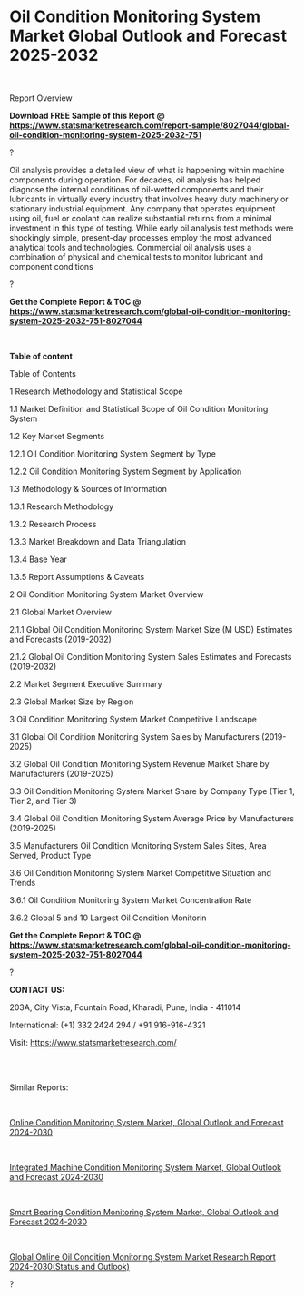 <h1>Oil Condition Monitoring System Market Global Outlook and Forecast 2025-2032</h1><br/><p>Report Overview</p>
 
 
 
 <div><b>Download FREE Sample of this Report @ <a href="https://www.statsmarketresearch.com/download-free-sample/8027044/global-oil-condition-monitoring-system-2025-2032-751">https://www.statsmarketresearch.com/report-sample/8027044/global-oil-condition-monitoring-system-2025-2032-751</a></b></div>
 
 
 
 <p>? </p>
 
 
 
 <p>Oil analysis provides a detailed view of what is happening within machine components during operation. For decades, oil analysis has helped diagnose the internal conditions of oil-wetted components and their lubricants in virtually every industry that involves heavy duty machinery or stationary industrial equipment. Any company that operates equipment using oil, fuel or coolant can realize substantial returns from a minimal investment in this type of testing. While early oil analysis test methods were shockingly simple, present-day processes employ the most advanced analytical tools and technologies. Commercial oil analysis uses a combination of physical and chemical tests to monitor lubricant and component conditions</p>
 
 
 
 <p>? </p>
 
 
 
 <div><b>Get the Complete Report & TOC @ <a href="https://www.statsmarketresearch.com/global-oil-condition-monitoring-system-2025-2032-751-8027044">https://www.statsmarketresearch.com/global-oil-condition-monitoring-system-2025-2032-751-8027044</a></b></div>
 
 
 
 <p><br />
 
 <b>Table of content</b></p>
 
 
 
 <p>Table of Contents<br />
 
 1 Research Methodology and Statistical Scope<br />
 
 1.1 Market Definition and Statistical Scope of Oil Condition Monitoring System<br />
 
 1.2 Key Market Segments<br />
 
 1.2.1 Oil Condition Monitoring System Segment by Type<br />
 
 1.2.2 Oil Condition Monitoring System Segment by Application<br />
 
 1.3 Methodology & Sources of Information<br />
 
 1.3.1 Research Methodology<br />
 
 1.3.2 Research Process<br />
 
 1.3.3 Market Breakdown and Data Triangulation<br />
 
 1.3.4 Base Year<br />
 
 1.3.5 Report Assumptions & Caveats<br />
 
 2 Oil Condition Monitoring System Market Overview<br />
 
 2.1 Global Market Overview<br />
 
 2.1.1 Global Oil Condition Monitoring System Market Size (M USD) Estimates and Forecasts (2019-2032)<br />
 
 2.1.2 Global Oil Condition Monitoring System Sales Estimates and Forecasts (2019-2032)<br />
 
 2.2 Market Segment Executive Summary<br />
 
 2.3 Global Market Size by Region<br />
 
 3 Oil Condition Monitoring System Market Competitive Landscape<br />
 
 3.1 Global Oil Condition Monitoring System Sales by Manufacturers (2019-2025)<br />
 
 3.2 Global Oil Condition Monitoring System Revenue Market Share by Manufacturers (2019-2025)<br />
 
 3.3 Oil Condition Monitoring System Market Share by Company Type (Tier 1, Tier 2, and Tier 3)<br />
 
 3.4 Global Oil Condition Monitoring System Average Price by Manufacturers (2019-2025)<br />
 
 3.5 Manufacturers Oil Condition Monitoring System Sales Sites, Area Served, Product Type<br />
 
 3.6 Oil Condition Monitoring System Market Competitive Situation and Trends<br />
 
 3.6.1 Oil Condition Monitoring System Market Concentration Rate<br />
 
 3.6.2 Global 5 and 10 Largest Oil Condition Monitorin</p>
 
 
 
 <div><b>Get the Complete Report & TOC @ <a href="https://www.statsmarketresearch.com/global-oil-condition-monitoring-system-2025-2032-751-8027044">https://www.statsmarketresearch.com/global-oil-condition-monitoring-system-2025-2032-751-8027044</a></b></div>
 
 
 
 <p>? </p>
 
 
 
 <p><b>CONTACT US:</b><br />
 
 203A, City Vista, Fountain Road, Kharadi, Pune, India - 411014<br />
 
 International: (+1) 332 2424 294 / +91 916-916-4321<br />
 
 Visit: <a href="https://www.statsmarketresearch.com/">https://www.statsmarketresearch.com/</a><br />
 
 <br />
 
 <br />
 
 Similar Reports:<br />
 
 <br />
 
 <a href="https://www.statsmarketresearch.com/global-online-condition-monitoring-system-forecast-2024-2030-414-7975746">Online Condition Monitoring System Market, Global Outlook and Forecast 2024-2030</a><br />
 
 <br />
 
 <a href="https://www.statsmarketresearch.com/global-integrated-machine-condition-monitoring-system-forecast-2024-2030-150-7963633">Integrated Machine Condition Monitoring System Market, Global Outlook and Forecast 2024-2030</a><br />
 
 <br />
 
 <a href="https://www.statsmarketresearch.com/global-smart-bearing-condition-monitoring-system-forecast-2024-2030-640-7961858">Smart Bearing Condition Monitoring System Market, Global Outlook and Forecast 2024-2030</a><br />
 
 <br />
 
 <a href="https://www.statsmarketresearch.com/global-online-oil-condition-monitoring-system-2024-2030-612-7946380">Global Online Oil Condition Monitoring System Market Research Report 2024-2030(Status and Outlook)</a><br />
 
 ? </p>